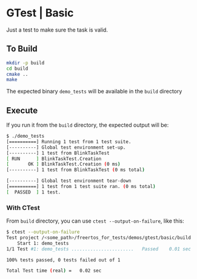 # GTest | Basic

Just a test to make sure the task is valid.

## To Build

```bash
mkdir -p build
cd build
cmake ..
make
```

The expected binary `demo_tests` will be available in the `build` directory

## Execute

If you run it from the `build` directory, the expected output will be:

```bash
$ ./demo_tests
[==========] Running 1 test from 1 test suite.
[----------] Global test environment set-up.
[----------] 1 test from BlinkTaskTest
[ RUN      ] BlinkTaskTest.Creation
[       OK ] BlinkTaskTest.Creation (0 ms)
[----------] 1 test from BlinkTaskTest (0 ms total)

[----------] Global test environment tear-down
[==========] 1 test from 1 test suite ran. (0 ms total)
[  PASSED  ] 1 test.
```

### With CTest

From `build` directory, you can use `ctest --output-on-failure`, like this:

```bash
$ ctest --output-on-failure 
Test project /<some_path>/freertos_for_tests/demos/gtest/basic/build
    Start 1: demo_tests
1/1 Test #1: demo_tests .......................   Passed    0.01 sec

100% tests passed, 0 tests failed out of 1

Total Test time (real) =   0.02 sec
```